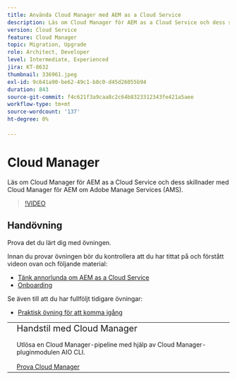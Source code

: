```yaml
---
title: Använda Cloud Manager med AEM as a Cloud Service
description: Läs om Cloud Manager för AEM as a Cloud Service och dess skillnader med Cloud Manager för AEM om Adobe Manage Services (AMS).
version: Cloud Service
feature: Cloud Manager
topic: Migration, Upgrade
role: Architect, Developer
level: Intermediate, Experienced
jira: KT-8632
thumbnail: 336961.jpeg
exl-id: 9c641a90-be62-49c1-b8c0-d45d26055b94
duration: 843
source-git-commit: f4c621f3a9caa8c2c64b8323312343fe421a5aee
workflow-type: tm+mt
source-wordcount: '137'
ht-degree: 0%

---
```


# Cloud Manager

Läs om Cloud Manager för AEM as a Cloud Service och dess skillnader med Cloud Manager för AEM om Adobe Manage Services (AMS).

>[!VIDEO](https://video.tv.adobe.com/v/336961?quality=12&learn=on)

## Handövning

Prova det du lärt dig med övningen.

Innan du provar övningen bör du kontrollera att du har tittat på och förstått videon ovan och följande material:

+ [Tänk annorlunda om AEM as a Cloud Service](./introduction.md)
+ [Onboarding](./onboarding.md)

Se även till att du har fullföljt tidigare övningar:

+ [Praktisk övning för att komma igång](./onboarding.md#hands-on-exercise)

<table style="border-width:0">
    <tr>
        <td style="width:150px">
            <a  rel="noreferrer"
                target="_blank"
                href="https://github.com/adobe/aem-cloud-engineering-video-series-exercises/tree/session4-cloud-manager#bootcamp-session-4-cloud-manager-develop-and-deploy
"><img alt="Handövande GitHub-databas" src="./assets/github.png"/>
            </a>        
        </td>
        <td style="width:100%;margin-bottom:1rem;">
            <div style="font-size:1.25rem;font-weight:400;">Handstil med Cloud Manager</div>
            <p style="margin:1rem 0">
                Utlösa en Cloud Manager-pipeline med hjälp av Cloud Manager-pluginmodulen AIO CLI.
            </p>
            <a  rel="noreferrer"
                target="_blank"
                href="https://github.com/adobe/aem-cloud-engineering-video-series-exercises/tree/session4-cloud-manager#bootcamp-session-4-cloud-manager-develop-and-deploy
" class="spectrum-Button spectrum-Button--primary spectrum-Button--sizeM">
                <span class="spectrum-Button-label has-no-wrap has-text-weight-bold">Prova Cloud Manager</span>
            </a>
        </td>
    </tr>
</table>

